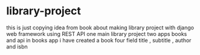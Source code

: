 # library-project
this is just copying idea from book about making library project with django web framework using REST API 
one main library project 
two apps books and api
in books app i have created a book four field title , subtitle , author and isbn 
